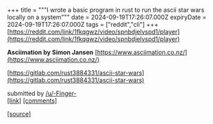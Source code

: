 +++
title = """I wrote a basic program in rust to run the ascii star wars locally on a system"""
date = 2024-09-19T17:26:07.000Z
expiryDate = 2024-09-19T17:26:07.000Z
tags = ["reddit","cli"]
+++
[https://reddit.com/link/1fkqgwz/video/spnbdjelvspd1/player](https://reddit.com/link/1fkqgwz/video/spnbdjelvspd1/player)

**Asciimation by Simon Jansen** [https://www.asciimation.co.nz/](https://www.asciimation.co.nz/)

[https://gitlab.com/rust3884331/ascii-star-wars](https://gitlab.com/rust3884331/ascii-star-wars)

submitted by [/u/-Finger-](https://www.reddit.com/user/-Finger-)  
[\[link\]](https://www.reddit.com/r/commandline/comments/1fkqgwz/i_wrote_a_basic_program_in_rust_to_run_the_ascii/) [\[comments\]](https://www.reddit.com/r/commandline/comments/1fkqgwz/i_wrote_a_basic_program_in_rust_to_run_the_ascii/)

[[source]](https://www.reddit.com/r/commandline/comments/1fkqgwz/i_wrote_a_basic_program_in_rust_to_run_the_ascii/)
